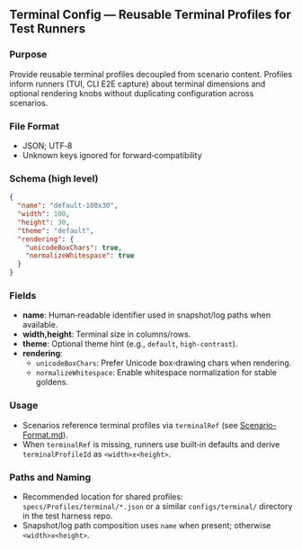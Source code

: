 ## Terminal Config — Reusable Terminal Profiles for Test Runners

### Purpose

Provide reusable terminal profiles decoupled from scenario content. Profiles inform runners (TUI, CLI E2E capture) about terminal dimensions and optional rendering knobs without duplicating configuration across scenarios.

### File Format

- JSON; UTF‑8
- Unknown keys ignored for forward‑compatibility

### Schema (high level)

```json
{
  "name": "default-100x30",
  "width": 100,
  "height": 30,
  "theme": "default",
  "rendering": {
    "unicodeBoxChars": true,
    "normalizeWhitespace": true
  }
}
```

### Fields

- **name**: Human‑readable identifier used in snapshot/log paths when available.
- **width,height**: Terminal size in columns/rows.
- **theme**: Optional theme hint (e.g., `default`, `high-contrast`).
- **rendering**:
  - `unicodeBoxChars`: Prefer Unicode box‑drawing chars when rendering.
  - `normalizeWhitespace`: Enable whitespace normalization for stable goldens.

### Usage

- Scenarios reference terminal profiles via `terminalRef` (see [Scenario-Format.md](Scenario-Format.md)).
- When `terminalRef` is missing, runners use built‑in defaults and derive `terminalProfileId` as `<width>x<height>`.

### Paths and Naming

- Recommended location for shared profiles: `specs/Profiles/terminal/*.json` or a similar `configs/terminal/` directory in the test harness repo.
- Snapshot/log path composition uses `name` when present; otherwise `<width>x<height>`.
